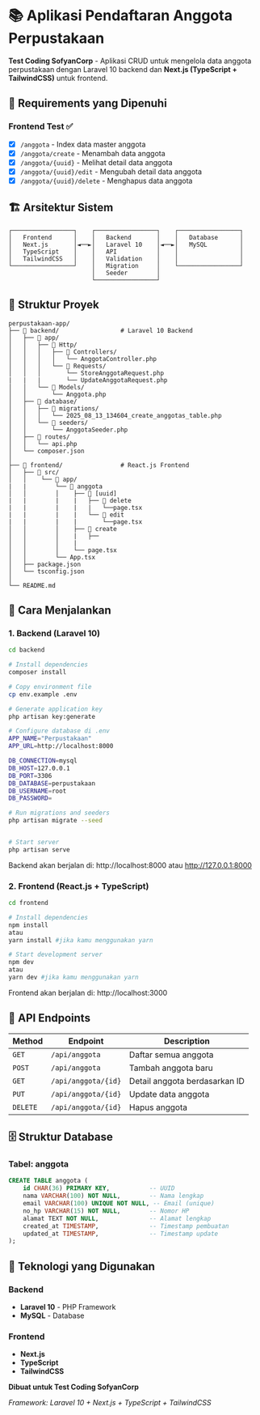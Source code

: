# 📚 Aplikasi Pendaftaran Anggota Perpustakaan

**Test Coding SofyanCorp** - Aplikasi CRUD untuk mengelola data anggota perpustakaan dengan Laravel 10 backend dan  **Next.js (TypeScript + TailwindCSS)** untuk frontend.

## 🎯 **Requirements yang Dipenuhi**

### **Frontend Test** ✅
- [x] `/anggota` - Index data master anggota
- [x] `/anggota/create` - Menambah data anggota
- [x] `/anggota/{uuid}` - Melihat detail data anggota
- [x] `/anggota/{uuid}/edit` - Mengubah detail data anggota
- [x] `/anggota/{uuid}/delete` - Menghapus data anggota

## 🏗️ **Arsitektur Sistem**

```
┌─────────────────┐    ┌─────────────────┐    ┌─────────────────┐
│   Frontend      │    │   Backend       │    │   Database      │
│   Next.js       │◄──►│   Laravel 10    │◄──►│   MySQL         │
│   TypeScript    │    │   API           │    │                 │
│   TailwindCSS   │    │   Validation    │    │                 │
└─────────────────┘    │   Migration     │    └─────────────────┘
                       │   Seeder        │
                       └─────────────────┘
```

## 📁 **Struktur Proyek**

```
perpustakaan-app/
├── 📁 backend/                 # Laravel 10 Backend
│   ├── 📁 app/
│   │   ├── 📁 Http/
│   │   │   ├── 📁 Controllers/
│   │   │   │   └── AnggotaController.php
│   │   │   └── 📁 Requests/
│   │   │       └── StoreAnggotaRequest.php
|   |   |       └── UpdateAnggotaRequest.php
│   │   └── 📁 Models/
│   │       └── Anggota.php
│   ├── 📁 database/
│   │   ├── 📁 migrations/
│   │   │   └── 2025_08_13_134604_create_anggotas_table.php
│   │   └── 📁 seeders/
│   │       └── AnggotaSeeder.php
│   ├── 📁 routes/
│   │   └── api.php
│   └── composer.json
│
├── 📁 frontend/                # React.js Frontend
│   ├── 📁 src/
│   │    └── 📁 app/
|   |        └── 📁 anggota
│   │        │    ├── 📁 [uuid]
|   |        |    |   ├── 📁 delete
|   |        |    |   |   └──page.tsx
|   |        |    |   └── 📁 edit
|   |        |    |       └──page.tsx
│   │        │    ├── 📁 create
│   │        │    |   ├──
│   │        │    |
│   │        │    └── page.tsx
│   │        └── App.tsx
│   ├── package.json
│   └── tsconfig.json
│
└── README.md
```

## 🚀 **Cara Menjalankan**

### **1. Backend (Laravel 10)**

```bash
cd backend

# Install dependencies
composer install

# Copy environment file
cp env.example .env

# Generate application key
php artisan key:generate

# Configure database di .env
APP_NAME="Perpustakaan"
APP_URL=http://localhost:8000

DB_CONNECTION=mysql
DB_HOST=127.0.0.1
DB_PORT=3306
DB_DATABASE=perpustakaan
DB_USERNAME=root
DB_PASSWORD=

# Run migrations and seeders
php artisan migrate --seed


# Start server
php artisan serve
```

Backend akan berjalan di: http://localhost:8000 atau http://127.0.0.1:8000

### **2. Frontend (React.js + TypeScript)**

```bash
cd frontend

# Install dependencies
npm install
atau
yarn install #jika kamu menggunakan yarn

# Start development server
npm dev
atau
yarn dev #jika kamu menggunakan yarn
```

Frontend akan berjalan di: http://localhost:3000

## 🔗 **API Endpoints**

| Method | Endpoint | Description |
|--------|----------|-------------|
| `GET` | `/api/anggota` | Daftar semua anggota |
| `POST` | `/api/anggota` | Tambah anggota baru |
| `GET` | `/api/anggota/{id}` | Detail anggota berdasarkan ID |
| `PUT` | `/api/anggota/{id}` | Update data anggota |
| `DELETE` | `/api/anggota/{id}` | Hapus anggota |

## 🗄️ **Struktur Database**

### **Tabel: anggota**
```sql
CREATE TABLE anggota (
    id CHAR(36) PRIMARY KEY,           -- UUID
    nama VARCHAR(100) NOT NULL,        -- Nama lengkap
    email VARCHAR(100) UNIQUE NOT NULL, -- Email (unique)
    no_hp VARCHAR(15) NOT NULL,        -- Nomor HP
    alamat TEXT NOT NULL,              -- Alamat lengkap
    created_at TIMESTAMP,              -- Timestamp pembuatan
    updated_at TIMESTAMP,              -- Timestamp update
);
```

## 🔧 **Teknologi yang Digunakan**

### **Backend**
- **Laravel 10** - PHP Framework
- **MySQL** - Database

### **Frontend**
- **Next.js**
- **TypeScript**
- **TailwindCSS**


**Dibuat untuk Test Coding SofyanCorp**

*Framework: Laravel 10 + Next.js + TypeScript + TailwindCSS*

